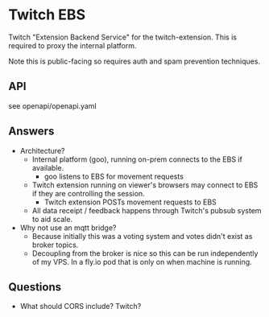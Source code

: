 # Twitch EBS

Twitch "Extension Backend Service" for the twitch-extension. This is required to proxy the internal platform.

Note this is public-facing so requires auth and spam prevention techniques.

## API

see openapi/openapi.yaml

## Answers

- Architecture?
  - Internal platform (goo), running on-prem connects to the EBS if available.
	- goo listens to EBS for movement requests
  - Twitch extension running on viewer's browsers may connect to EBS if they are controlling the session.
	- Twitch extension POSTs movement requests to EBS
  - All data receipt / feedback happens through Twitch's pubsub system to aid scale.
- Why not use an mqtt bridge?
  - Because initially this was a voting system and votes didn't exist as broker topics.
  - Decoupling from the broker is nice so this can be run independently of my VPS. In a fly.io pod that is only on when machine is running.

## Questions

- What should CORS include? Twitch?
